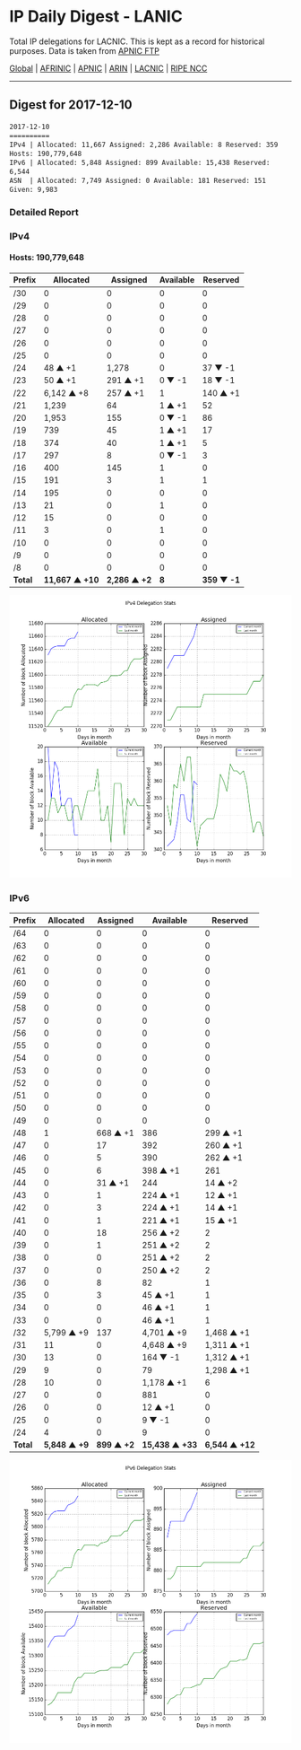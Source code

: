 # IP Daily Digest - LANIC

Total IP delegations for LACNIC. This is kept as a record for historical purposes. Data is taken from [APNIC FTP](https://ftp.apnic.net/)

[Global](https://github.com/csmets/IP-Daily-Digest) | [AFRINIC](https://github.com/csmets/IP-Daily-Digest/tree/master/archives/AFRINIC) | [APNIC](https://github.com/csmets/IP-Daily-Digest/tree/master/archives/APNIC) | [ARIN](https://github.com/csmets/IP-Daily-Digest/tree/master/archives/ARIN) | [LACNIC](https://github.com/csmets/IP-Daily-Digest/tree/master/archives/LACNIC) | [RIPE NCC](https://github.com/csmets/IP-Daily-Digest/tree/master/archives/RIPE_NCC)

---

## Digest for 2017-12-10
```
2017-12-10
==========
IPv4 | Allocated: 11,667 Assigned: 2,286 Available: 8 Reserved: 359 Hosts: 190,779,648
IPv6 | Allocated: 5,848 Assigned: 899 Available: 15,438 Reserved: 6,544
ASN  | Allocated: 7,749 Assigned: 0 Available: 181 Reserved: 151 Given: 9,983
```

### Detailed Report

### IPv4

#### Hosts: **190,779,648**

| Prefix | Allocated | Assigned | Available | Reserved |
| ----- | ----- | ----- | ----- | ----- |
| /30 | 0 | 0 | 0 | 0 |
| /29 | 0 | 0 | 0 | 0 |
| /28 | 0 | 0 | 0 | 0 |
| /27 | 0 | 0 | 0 | 0 |
| /26 | 0 | 0 | 0 | 0 |
| /25 | 0 | 0 | 0 | 0 |
| /24 | 48 ▲ +1 | 1,278 | 0 | 37 ▼ -1 |
| /23 | 50 ▲ +1 | 291 ▲ +1 | 0 ▼ -1 | 18 ▼ -1 |
| /22 | 6,142 ▲ +8 | 257 ▲ +1 | 1 | 140 ▲ +1 |
| /21 | 1,239 | 64 | 1 ▲ +1 | 52 |
| /20 | 1,953 | 155 | 0 ▼ -1 | 86 |
| /19 | 739 | 45 | 1 ▲ +1 | 17 |
| /18 | 374 | 40 | 1 ▲ +1 | 5 |
| /17 | 297 | 8 | 0 ▼ -1 | 3 |
| /16 | 400 | 145 | 1 | 0 |
| /15 | 191 | 3 | 1 | 1 |
| /14 | 195 | 0 | 0 | 0 |
| /13 | 21 | 0 | 1 | 0 |
| /12 | 15 | 0 | 0 | 0 |
| /11 | 3 | 0 | 1 | 0 |
| /10 | 0 | 0 | 0 | 0 |
| /9 | 0 | 0 | 0 | 0 |
| /8 | 0 | 0 | 0 | 0 |
| **Total** | **11,667 ▲ +10** | **2,286 ▲ +2** | **8** | **359 ▼ -1** |

![ipv4-stats](ipv4-figure.png)

### IPv6

| Prefix | Allocated | Assigned | Available | Reserved |
| ----- | ----- | ----- | ----- | ----- |
| /64 | 0 | 0 | 0 | 0 |
| /63 | 0 | 0 | 0 | 0 |
| /62 | 0 | 0 | 0 | 0 |
| /61 | 0 | 0 | 0 | 0 |
| /60 | 0 | 0 | 0 | 0 |
| /59 | 0 | 0 | 0 | 0 |
| /58 | 0 | 0 | 0 | 0 |
| /57 | 0 | 0 | 0 | 0 |
| /56 | 0 | 0 | 0 | 0 |
| /55 | 0 | 0 | 0 | 0 |
| /54 | 0 | 0 | 0 | 0 |
| /53 | 0 | 0 | 0 | 0 |
| /52 | 0 | 0 | 0 | 0 |
| /51 | 0 | 0 | 0 | 0 |
| /50 | 0 | 0 | 0 | 0 |
| /49 | 0 | 0 | 0 | 0 |
| /48 | 1 | 668 ▲ +1 | 386 | 299 ▲ +1 |
| /47 | 0 | 17 | 392 | 260 ▲ +1 |
| /46 | 0 | 5 | 390 | 262 ▲ +1 |
| /45 | 0 | 6 | 398 ▲ +1 | 261 |
| /44 | 0 | 31 ▲ +1 | 244 | 14 ▲ +2 |
| /43 | 0 | 1 | 224 ▲ +1 | 12 ▲ +1 |
| /42 | 0 | 3 | 224 ▲ +1 | 14 ▲ +1 |
| /41 | 0 | 1 | 221 ▲ +1 | 15 ▲ +1 |
| /40 | 0 | 18 | 256 ▲ +2 | 2 |
| /39 | 0 | 1 | 251 ▲ +2 | 2 |
| /38 | 0 | 0 | 251 ▲ +2 | 2 |
| /37 | 0 | 0 | 250 ▲ +2 | 2 |
| /36 | 0 | 8 | 82 | 1 |
| /35 | 0 | 3 | 45 ▲ +1 | 1 |
| /34 | 0 | 0 | 46 ▲ +1 | 1 |
| /33 | 0 | 0 | 46 ▲ +1 | 1 |
| /32 | 5,799 ▲ +9 | 137 | 4,701 ▲ +9 | 1,468 ▲ +1 |
| /31 | 11 | 0 | 4,648 ▲ +9 | 1,311 ▲ +1 |
| /30 | 13 | 0 | 164 ▼ -1 | 1,312 ▲ +1 |
| /29 | 9 | 0 | 79 | 1,298 ▲ +1 |
| /28 | 10 | 0 | 1,178 ▲ +1 | 6 |
| /27 | 0 | 0 | 881 | 0 |
| /26 | 0 | 0 | 12 ▲ +1 | 0 |
| /25 | 0 | 0 | 9 ▼ -1 | 0 |
| /24 | 4 | 0 | 9 | 0 |
| **Total** | **5,848 ▲ +9** | **899 ▲ +2** | **15,438 ▲ +33** | **6,544 ▲ +12** |

![ipv6-stats](ipv6-figure.png)